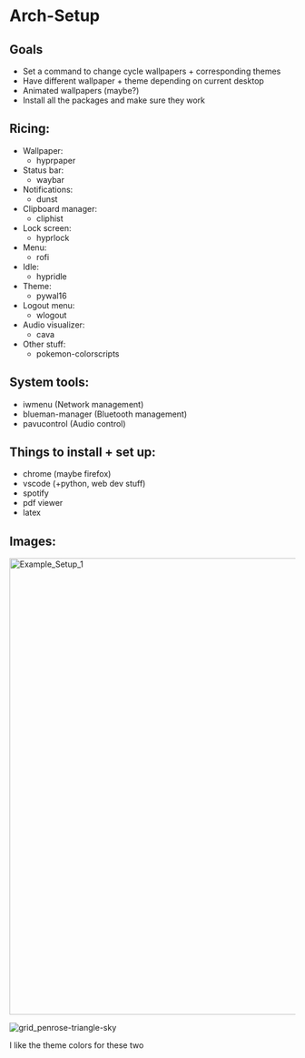 # Arch-Setup

## Goals

- Set a command to change cycle wallpapers + corresponding themes
- Have different wallpaper + theme depending on current desktop
- Animated wallpapers (maybe?)
- Install all the packages and make sure they work

## Ricing: 

- Wallpaper:
  - hyprpaper
- Status bar:
  - waybar
- Notifications:
  - dunst
- Clipboard manager:
  - cliphist
- Lock screen:
  - hyprlock
- Menu:
  - rofi
- Idle:
  - hypridle
- Theme:
  - pywal16
- Logout menu:
  - wlogout
- Audio visualizer:
  - cava
- Other stuff:
  - pokemon-colorscripts

## System tools:

- iwmenu (Network management)
- blueman-manager (Bluetooth management)
- pavucontrol (Audio control)

## Things to install + set up:

- chrome (maybe firefox)
- vscode (+python, web dev stuff)
- spotify
- pdf viewer
- latex

## Images: 

<img width="803" alt="Example_Setup_1" src="https://github.com/user-attachments/assets/98a40c0b-867c-4e77-b922-57af6fd099c6" />

![grid_penrose-triangle-sky](https://github.com/user-attachments/assets/dac804e2-51ed-4b26-b41f-c6c758afd629)

I like the theme colors for these two




